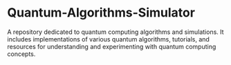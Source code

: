 # Quantum-Algorithms-Simulator
A repository dedicated to quantum computing algorithms and simulations. It includes implementations of various quantum algorithms, tutorials, and resources for understanding and experimenting with quantum computing concepts.
